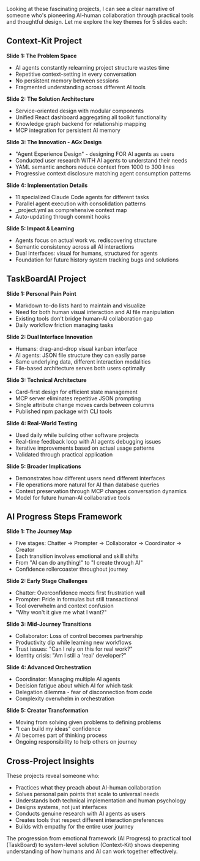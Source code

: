 Looking at these fascinating projects, I can see a clear narrative of someone who's pioneering AI-human collaboration through practical tools and thoughtful design. Let me explore the key themes for 5 slides each:

## Context-Kit Project

**Slide 1: The Problem Space**
- AI agents constantly relearning project structure wastes time
- Repetitive context-setting in every conversation
- No persistent memory between sessions
- Fragmented understanding across different AI tools

**Slide 2: The Solution Architecture**
- Service-oriented design with modular components
- Unified React dashboard aggregating all toolkit functionality
- Knowledge graph backend for relationship mapping
- MCP integration for persistent AI memory

**Slide 3: The Innovation - AGx Design**
- "Agent Experience Design" - designing FOR AI agents as users
- Conducted user research WITH AI agents to understand their needs
- YAML semantic anchors reduce context from 1000 to 300 lines
- Progressive context disclosure matching agent consumption patterns

**Slide 4: Implementation Details**
- 11 specialized Claude Code agents for different tasks
- Parallel agent execution with consolidation patterns
- _project.yml as comprehensive context map
- Auto-updating through commit hooks

**Slide 5: Impact & Learning**
- Agents focus on actual work vs. rediscovering structure
- Semantic consistency across all AI interactions
- Dual interfaces: visual for humans, structured for agents
- Foundation for future history system tracking bugs and solutions

## TaskBoardAI Project

**Slide 1: Personal Pain Point**
- Markdown to-do lists hard to maintain and visualize
- Need for both human visual interaction and AI file manipulation
- Existing tools don't bridge human-AI collaboration gap
- Daily workflow friction managing tasks

**Slide 2: Dual Interface Innovation**
- Humans: drag-and-drop visual kanban interface
- AI agents: JSON file structure they can easily parse
- Same underlying data, different interaction modalities
- File-based architecture serves both users optimally

**Slide 3: Technical Architecture**
- Card-first design for efficient state management
- MCP server eliminates repetitive JSON prompting
- Single attribute change moves cards between columns
- Published npm package with CLI tools

**Slide 4: Real-World Testing**
- Used daily while building other software projects
- Real-time feedback loop with AI agents debugging issues
- Iterative improvements based on actual usage patterns
- Validated through practical application

**Slide 5: Broader Implications**
- Demonstrates how different users need different interfaces
- File operations more natural for AI than database queries
- Context preservation through MCP changes conversation dynamics
- Model for future human-AI collaborative tools

## AI Progress Steps Framework

**Slide 1: The Journey Map**
- Five stages: Chatter → Prompter → Collaborator → Coordinator → Creator
- Each transition involves emotional and skill shifts
- From "AI can do anything!" to "I create through AI"
- Confidence rollercoaster throughout journey

**Slide 2: Early Stage Challenges**
- Chatter: Overconfidence meets first frustration wall
- Prompter: Pride in formulas but still transactional
- Tool overwhelm and context confusion
- "Why won't it give me what I want?"

**Slide 3: Mid-Journey Transitions**
- Collaborator: Loss of control becomes partnership
- Productivity dip while learning new workflows
- Trust issues: "Can I rely on this for real work?"
- Identity crisis: "Am I still a 'real' developer?"

**Slide 4: Advanced Orchestration**
- Coordinator: Managing multiple AI agents
- Decision fatigue about which AI for which task
- Delegation dilemma - fear of disconnection from code
- Complexity overwhelm in orchestration

**Slide 5: Creator Transformation**
- Moving from solving given problems to defining problems
- "I can build my ideas" confidence
- AI becomes part of thinking process
- Ongoing responsibility to help others on journey

## Cross-Project Insights

These projects reveal someone who:
- Practices what they preach about AI-human collaboration
- Solves personal pain points that scale to universal needs
- Understands both technical implementation and human psychology
- Designs systems, not just interfaces
- Conducts genuine research with AI agents as users
- Creates tools that respect different interaction preferences
- Builds with empathy for the entire user journey

The progression from emotional framework (AI Progress) to practical tool (TaskBoard) to system-level solution (Context-Kit) shows deepening understanding of how humans and AI can work together effectively.